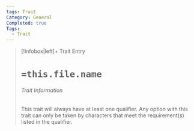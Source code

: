 ```yaml
---
tags: Trait
Category: General
Completed: true
Tags:
  - Trait
---
```

> [!infobox|left]+ Trait Entry
> # `=this.file.name`
> ###### Trait Information
> This trait will always have at least one qualifier. Any option with this trait can only be taken by characters that meet the requirement(s) listed in the qualifier.